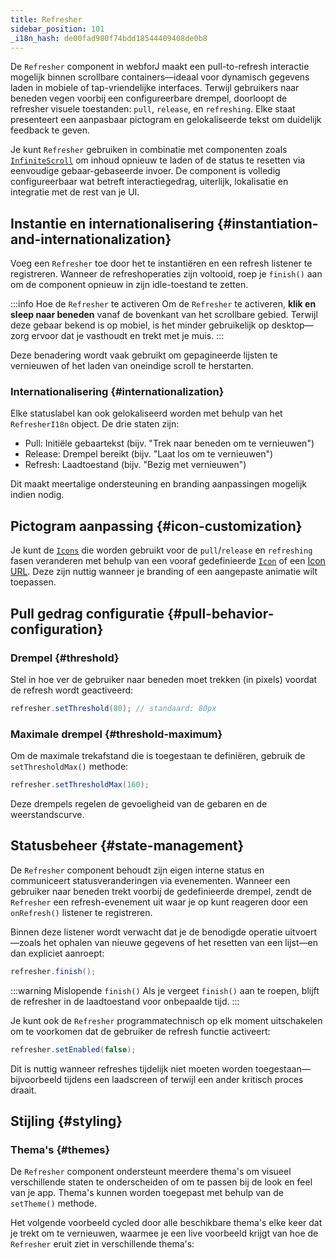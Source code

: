 ```yaml
---
title: Refresher
sidebar_position: 101
_i18n_hash: de00fad980f74bdd18544409408de0b8
---
```

<DocChip chip="shadow" />
<DocChip chip="name" label="dwc-refresher" />
<DocChip chip='since' label='25.00' />
<JavadocLink type="refresher" location="com/webforj/component/refresher/Refresher" top='true'/>

De `Refresher` component in webforJ maakt een pull-to-refresh interactie mogelijk binnen scrollbare containers—ideaal voor dynamisch gegevens laden in mobiele of tap-vriendelijke interfaces. Terwijl gebruikers naar beneden vegen voorbij een configureerbare drempel, doorloopt de refresher visuele toestanden: `pull`, `release`, en `refreshing`. Elke staat presenteert een aanpasbaar pictogram en gelokaliseerde tekst om duidelijk feedback te geven.

Je kunt `Refresher` gebruiken in combinatie met componenten zoals [`InfiniteScroll`](../components/infinitescroll) om inhoud opnieuw te laden of de status te resetten via eenvoudige gebaar-gebaseerde invoer. De component is volledig configureerbaar wat betreft interactiegedrag, uiterlijk, lokalisatie en integratie met de rest van je UI.

## Instantie en internationalisering {#instantiation-and-internationalization}

Voeg een `Refresher` toe door het te instantiëren en een refresh listener te registreren. Wanneer de refreshoperaties zijn voltooid, roep je `finish()` aan om de component opnieuw in zijn idle-toestand te zetten.

:::info Hoe de `Refresher` te activeren
Om de `Refresher` te activeren, **klik en sleep naar beneden** vanaf de bovenkant van het scrollbare gebied. Terwijl deze gebaar bekend is op mobiel, is het minder gebruikelijk op desktop—zorg ervoor dat je vasthoudt en trekt met je muis.
:::

<AppLayoutViewer
path='/webforj/refresher?' 
javaE='https://raw.githubusercontent.com/webforj/webforj-documentation/refs/heads/main/src/main/java/com/webforj/samples/views/refresher/RefresherView.java'
cssURL='/css/refresher/refresher.css'
height = '400px'
mobile='true'
/>

Deze benadering wordt vaak gebruikt om gepagineerde lijsten te vernieuwen of het laden van oneindige scroll te herstarten.

### Internationalisering {#internationalization}

Elke statuslabel kan ook gelokaliseerd worden met behulp van het `RefresherI18n` object. De drie staten zijn:

- Pull: Initiële gebaartekst (bijv. "Trek naar beneden om te vernieuwen")
- Release: Drempel bereikt (bijv. "Laat los om te vernieuwen")
- Refresh: Laadtoestand (bijv. "Bezig met vernieuwen")

Dit maakt meertalige ondersteuning en branding aanpassingen mogelijk indien nodig.

<AppLayoutViewer 
path='/webforj/refresheri18n?' 
javaE='https://raw.githubusercontent.com/webforj/webforj-documentation/refs/heads/main/src/main/java/com/webforj/samples/views/refresher/RefresherI18nView.java'
cssURL='/css/refresher/refresher.css'
height = '400px'
mobile='true'
/>

## Pictogram aanpassing {#icon-customization}

Je kunt de [`Icons`](../components/icon) die worden gebruikt voor de `pull`/`release` en `refreshing` fasen veranderen met behulp van een vooraf gedefinieerde [`Icon`](../components/icon) of een [Icon URL](../managing-resources/assets-protocols). Deze zijn nuttig wanneer je branding of een aangepaste animatie wilt toepassen.

<AppLayoutViewer 
path='/webforj/refreshericon?' 
javaE='https://raw.githubusercontent.com/webforj/webforj-documentation/refs/heads/main/src/main/java/com/webforj/samples/views/refresher/RefresherIconView.java'
cssURL='/css/refresher/refresher.css'
height = '400px'
mobile='true'
/>

## Pull gedrag configuratie {#pull-behavior-configuration}

### Drempel {#threshold}

Stel in hoe ver de gebruiker naar beneden moet trekken (in pixels) voordat de refresh wordt geactiveerd:

```java
refresher.setThreshold(80); // standaard: 80px
```

### Maximale drempel {#threshold-maximum}

Om de maximale trekafstand die is toegestaan te definiëren, gebruik de `setThresholdMax()` methode:

```java
refresher.setThresholdMax(160);
```

Deze drempels regelen de gevoeligheid van de gebaren en de weerstandscurve.

## Statusbeheer {#state-management}

De `Refresher` component behoudt zijn eigen interne status en communiceert statusveranderingen via evenementen. Wanneer een gebruiker naar beneden trekt voorbij de gedefinieerde drempel, zendt de `Refresher` een refresh-evenement uit waar je op kunt reageren door een `onRefresh()` listener te registreren.

Binnen deze listener wordt verwacht dat je de benodigde operatie uitvoert—zoals het ophalen van nieuwe gegevens of het resetten van een lijst—en dan expliciet aanroept:

```java
refresher.finish();
```
:::warning Mislopende `finish()`
Als je vergeet `finish()` aan te roepen, blijft de refresher in de laadtoestand voor onbepaalde tijd.
:::

Je kunt ook de `Refresher` programmatechnisch op elk moment uitschakelen om te voorkomen dat de gebruiker de refresh functie activeert:

```java
refresher.setEnabled(false);
```

Dit is nuttig wanneer refreshes tijdelijk niet moeten worden toegestaan—bijvoorbeeld tijdens een laadscreen of terwijl een ander kritisch proces draait.

## Stijling {#styling}

### Thema's {#themes}

De `Refresher` component ondersteunt meerdere thema's om visueel verschillende staten te onderscheiden of om te passen bij de look en feel van je app. Thema's kunnen worden toegepast met behulp van de `setTheme()` methode.

Het volgende voorbeeld cycled door alle beschikbare thema's elke keer dat je trekt om te vernieuwen, waarmee je een live voorbeeld krijgt van hoe de `Refresher` eruit ziet in verschillende thema's:

<AppLayoutViewer 
path='/webforj/refresherthemes?' 
javaE='https://raw.githubusercontent.com/webforj/webforj-documentation/refs/heads/main/src/main/java/com/webforj/samples/views/refresher/RefresherThemesView.java'
cssURL='/css/refresher/refresher.css'
height = '400px'
mobile='true'
/>

<TableBuilder name="Refresher" />
